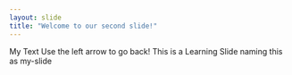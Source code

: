 ```yaml
---
layout: slide
title: "Welcome to our second slide!"
---
```

My Text 
Use the left arrow to go back!
This is a Learning Slide naming this as my-slide

